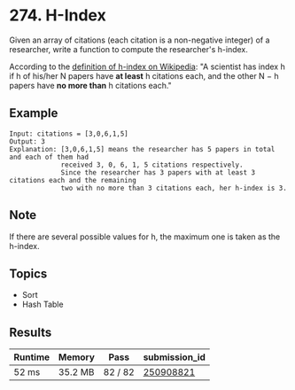 # 274. H-Index

Given an array of citations (each citation is a non-negative integer) of a researcher, write a function to compute the researcher's h-index.

According to the [definition of h-index on Wikipedia](https://en.wikipedia.org/wiki/H-index): "A scientist has index h if h of his/her N papers have **at least** h citations each, and the other N − h papers have **no more than** h citations each."

## Example

```
Input: citations = [3,0,6,1,5]
Output: 3
Explanation: [3,0,6,1,5] means the researcher has 5 papers in total and each of them had
             received 3, 0, 6, 1, 5 citations respectively.
             Since the researcher has 3 papers with at least 3 citations each and the remaining
             two with no more than 3 citations each, her h-index is 3.
```

## Note

If there are several possible values for h, the maximum one is taken as the h-index.

## Topics

- Sort
- Hash Table

## Results

| Runtime | Memory  | Pass    | submission_id                                                   |
| ------- | ------- | ------- | --------------------------------------------------------------- |
| 52 ms   | 35.2 MB | 82 / 82 | [250908821](https://leetcode.com/submissions/detail/250908821/) |

